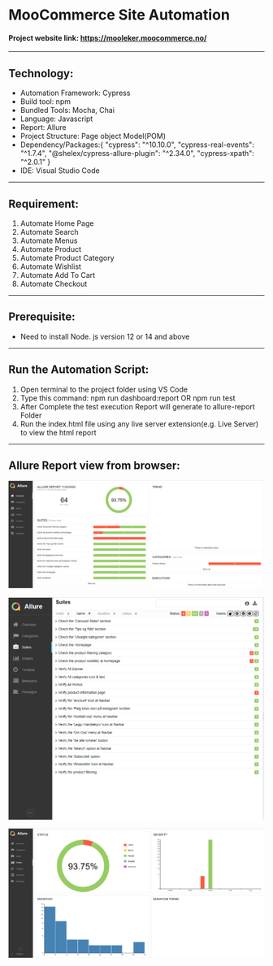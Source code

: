 # MooCommerce Site Automation

#### Project website link: https://mooleker.moocommerce.no/ <br>
-----------------------------------------------------------
## Technology: <br>
* Automation Framework: Cypress <br>
* Build tool: npm <br>
* Bundled Tools: Mocha, Chai
* Language: Javascript <br>
* Report: Allure <br>
* Project Structure: Page object Model(POM)<br>
* Dependency/Packages:{
    "cypress": "^10.10.0",
    "cypress-real-events": "^1.7.4",
    "@shelex/cypress-allure-plugin": "^2.34.0",
    "cypress-xpath": "^2.0.1" 
} <br>
* IDE: Visual Studio Code <br>

----------------------------------------------------------

## Requirement:<br>
1. Automate Home Page
2. Automate Search
3. Automate Menus
4. Automate Product 
5. Automate Product Category
6. Automate Wishlist
7. Automate Add To Cart
8. Automate Checkout


----------------------------------------------------------

## Prerequisite:
* Need to install Node. js version 12 or 14 and above

----------------------------------------------------------

## Run the Automation Script:
1. Open terminal to the project folder using VS Code
2. Type this command: npm run dashboard:report OR npm run test
3. After Complete the test execution Report will generate to allure-report Folder
4. Run the index.html file using any live server extension(e.g. Live Server) to view the html report

----------------------------------------------------------

## Allure Report view from browser:

<p align="center"> <img src="https://github.com/PritamKundu/PritamKundu/blob/main/moocommerce-screenshot-allure/Capture.PNG" alt="pritamkundu" />
<p align="center"> <img src="https://github.com/PritamKundu/PritamKundu/blob/main/moocommerce-screenshot-allure/Capture2.PNG" alt="pritamkundu" />
<p align="center"> <img src="https://github.com/PritamKundu/PritamKundu/blob/main/moocommerce-screenshot-allure/Capture3.PNG" alt="pritamkundu" />


